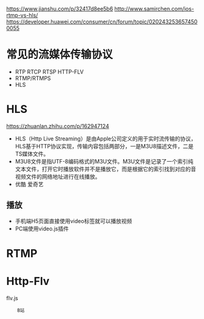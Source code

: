 https://www.jianshu.com/p/32417d8ee5b6
http://www.samirchen.com/ios-rtmp-vs-hls/
https://developer.huawei.com/consumer/cn/forum/topic/0202432536574500055

# 常见的流媒体传输协议
* RTP RTCP RTSP HTTP-FLV
* RTMP/RTMPS
* HLS

# HLS
https://zhuanlan.zhihu.com/p/162947124
* HLS（Http Live Streaming）是由Apple公司定义的用于实时流传输的协议，HLS基于HTTP协议实现，传输内容包括两部分，一是M3U8描述文件，二是TS媒体文件。
* M3U8文件是指UTF-8编码格式的M3U文件。M3U文件是记录了一个索引纯文本文件，打开它时播放软件并不是播放它，而是根据它的索引找到对应的音视频文件的网络地址进行在线播放。
* 优酷 爱奇艺
## 播放
* 手机端H5页面直接使用video标签就可以播放视频
* PC端使用video.js插件

# RTMP
  
# Http-Flv  
flv.js
```
    B站 
```